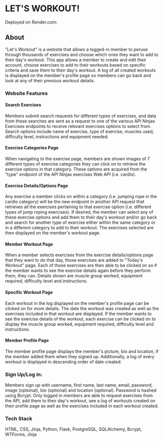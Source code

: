 # LET'S WORKOUT!

Deployed on Render.com:

## About

"Let's Workout" is a website that allows a logged-in member to peruse through thousands of exercises and choose which ones they want to add to their day's workout.  This app allows a member to create and edit their account, choose exercises to add to their workouts based on specific criteria and save them to their day's workout. A log of all created workouts is displayed on the member's profile page so members can go back and look at any of their previous workout details. 

### Website Features
#### Search Exercises
Members submit search requests for different types of exercises, and data from these searches are sent as a request to one of the various API Ninjas Exercises endpoints to receive relevant exercises options to select from. Search options include name of exercise, type of exercise, muscles used, difficulty level, instructions and equipment needed.

#### Exercise Categories Page
When navigating to the exercise page, members are shown images of 7 different types of exercise categories they can click on to retrieve the exercise options in that category. These options are acquired from the "type" endpoint of the API Ninjas exercises Web API (i.e. cardio). 

#### Exercise Details/Options Page
Any exercise a member clicks on within a category (i.e. jumping rope in the cardio category) will be the new endpoint in another API request that retrieves all the exercises pertaining to that exercise option (i.e. different types of jump roping exercises). If desired, the member can select any of these exercise options and add them to their day's workout and/or go back and search for another type of exercise either within the same category or in a different category to add to their workout. The exercises selected are then displayed on the member's workout page.

#### Member Workout Page
When a member selects exercises from the exercise details/options page that they want to do that day, those exercises are added to "Today's Workout" page. Each of those exercises are then able to be clicked on so if the member wants to see the exercise details again before they perform them, they can. Details shown are muscle group worked, equipment required, difficulty level and instructions.

#### Specific Workout Page
Each workout in the log displayed on the member's profile page can be clicked on for more details. The date the workout was created as well as the exercises included in that workout are displayed. If the member wants to see the exercise details of the workout, each exercise can be clicked on to display the muscle group worked, equipment required, difficulty level and instructions. 

#### Member Profile Page
The member profile page displays the member's picture, bio and location, if the member added them when they signed up. Additionally, a log of every workout is displayed in descending order of date created. 

### Sign Up/Log in:
Members sign up with username, first name, last name, email, password, image (optional), bio (optional) and location (optional). Password is hashed using Bcrypt. Only logged in members are able to request exercises from the API, add them to their day's workout, see a log of workouts created on their profile page as well as the exercises included in each workout created.

### Tech Stack

HTML, CSS, Jinja, Python, Flask, PostgreSQL, SQLAlchemy, Bcrypt, WTForms, Jinja
